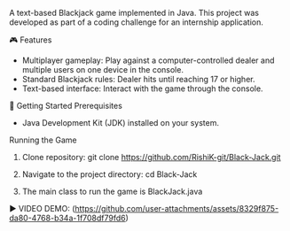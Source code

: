 A text-based Blackjack game implemented in Java. This project was developed as part of a coding challenge for an internship application.

🎮 Features
- Multiplayer gameplay: Play against a computer-controlled dealer and multiple users on one device in the console.
- Standard Blackjack rules: Dealer hits until reaching 17 or higher.
- Text-based interface: Interact with the game through the console.

🚀 Getting Started
Prerequisites
- Java Development Kit (JDK) installed on your system.

Running the Game
1. Clone repository:
git clone https://github.com/RishiK-git/Black-Jack.git

2. Navigate to the project directory:
cd Black-Jack

3. The main class to run the game is BlackJack.java

▶️ VIDEO DEMO: 
(https://github.com/user-attachments/assets/8329f875-da80-4768-b34a-1f708df79fd6)
